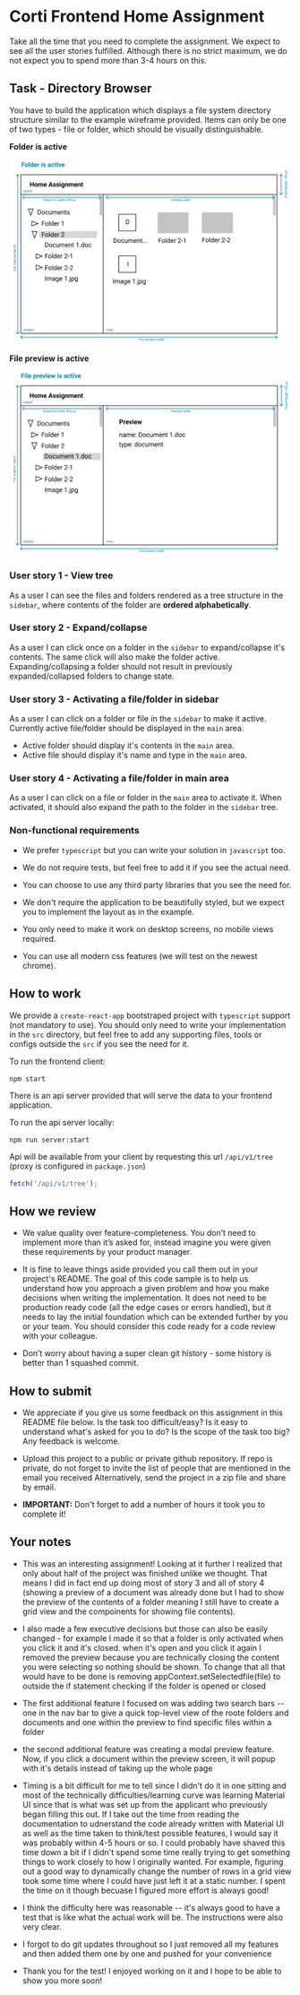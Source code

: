 # Corti Frontend Home Assignment

Take all the time that you need to complete the assignment. We expect to see all the user stories fulfilled. Although there is no strict maximum, we do not expect you to spend more than 3-4 hours on this.

## Task - Directory Browser

You have to build the application which displays a file system directory structure similar to the example wireframe provided. Items can only be one of two types - file or folder, which should be visually distinguishable.

**Folder is active**

![2](./example/2.png)

**File preview is active**

![2](./example/1.png)

### User story 1 - View tree

As a user I can see the files and folders rendered as a tree structure in the `sidebar`, where contents of the folder are **ordered alphabetically**.

### User story 2 - Expand/collapse

As a user I can click once on a folder in the `sidebar` to expand/collapse it's contents. The same click will also make the folder active. Expanding/collapsing a folder should not result in previously expanded/collapsed folders to change state.

### User story 3 - Activating a file/folder in sidebar

As a user I can click on a folder or file in the `sidebar` to make it active. Currently active file/folder should be displayed in the `main` area.

- Active folder should display it's contents in the `main` area.
- Active file should display it's name and type in the `main` area.

### User story 4 - Activating a file/folder in main area

As a user I can click on a file or folder in the `main` area to activate it. When activated, it should also expand the path to the folder in the `sidebar` tree.

### Non-functional requirements

- We prefer `typescript` but you can write your solution in `javascript` too.

- We do not require tests, but feel free to add it if you see the actual need.

- You can choose to use any third party libraries that you see the need for.

- We don't require the application to be beautifully styled, but we expect you to implement the layout as in the example.

- You only need to make it work on desktop screens, no mobile views required.

- You can use all modern css features (we will test on the newest chrome).

## How to work

We provide a `create-react-app` bootstraped project with `typescript` support (not mandatory to use). You should only need to write your implementation in the `src` directory, but feel free to add any supporting files, tools or configs outside the `src` if you see the need for it.

To run the frontend client:

```
npm start
```

There is an api server provided that will serve the data to your frontend application.

To run the api server locally:

```
npm run server:start
```

Api will be available from your client by requesting this url `/api/v1/tree` (proxy is configured in `package.json`)

```js
fetch('/api/v1/tree');
```

## How we review

- We value quality over feature-completeness. You don’t need to implement more than it’s asked for, instead imagine you were given these requirements by your product manager.

- It is fine to leave things aside provided you call them out in your project's README. The goal of this code sample is to help us understand how you approach a given problem and how you make decisions when writing the implementation. It does not need to be production ready code (all the edge cases or errors handled), but it needs to lay the initial foundation which can be extended further by you or your team. You should consider this code ready for a code review with your colleague.

- Don’t worry about having a super clean git history - some history is better than 1 squashed commit.

## How to submit

- We appreciate if you give us some feedback on this assignment in this README file below. Is the task too difficult/easy? Is it easy to understand what's asked for you to do? Is the scope of the task too big? Any feedback is welcome.

- Upload this project to a public or private github repository. If repo is private, do not forget to invite the list of people that are mentioned in the email you received Alternatively, send the project in a zip file and share by email.

- **IMPORTANT:** Don't forget to add a number of hours it took you to complete it!

## Your notes

- This was an interesting assignment! Looking at it further I realized that only about half of the project was finished unlike we thought. That means I did in fact end up doing most of story 3 and all of story 4 (showing a preview of a document was already done but I had to show the preview of the contents of a folder meaning I still have to create a grid view and the compoinents for showing file contents).

- I also made a few executive decisions but those can also be easily changed - for example I made it so that a folder is only activated when you click it and it's closed. when it's open and you click it again I removed the preview because you are technically closing the content you were selecting so nothing should be shown. To change that all that would have to be done is removing appContext.setSelectedfile(file) to outside the if statement checking if the folder is opened or closed

- The first additional feature I focused on was adding two search bars -- one in the nav bar to give a quick top-level view of the roote folders and documents and one within the preview to find specific files within a folder

- the second additional feature was creating a modal preview feature. Now, if you click a document within the preview screen, it will popup with it's details instead of taking up the whole page

- Timing is a bit difficult for me to tell since I didn't do it in one sitting and most of the technically difficulties/learning curve was learning Material UI since that is what was set up from the applicant who previously began filling this out. If I take out the time from reading the documentation to udnerstand the code already written with Material UI as well as the time taken to think/test possible features, I would say it was probably within 4-5 hours or so. I could probably have shaved this time down a bit if I didn't spend some time really trying to get something things to work closely to how I originally wanted. For example, figuring out a good way to dynamically change the number of rows in a grid view took some time where I could have just left it at a static number. I spent the time on it though becuase I figured more effort is always good!

- I think the difficulty here was reasonable -- it's always good to have a test that is like what the actual work will be. The instructions were also very clear.

- I forgot to do git updates throughout so I just removed all my features and then added them one by one and pushed for your convenience

- Thank you for the test! I enjoyed working on it and I hope to be able to show you more soon!
